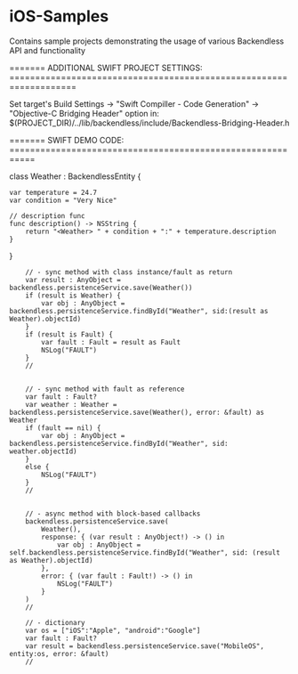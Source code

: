iOS-Samples
===========

Contains sample projects demonstrating the usage of various Backendless API and functionality

======= ADDITIONAL SWIFT PROJECT SETTINGS: ===================================================================

Set target's Build Settings -> "Swift Compiller - Code Generation" -> "Objective-C Bridging Header" option in:
$(PROJECT_DIR)/../lib/backendless/include/Backendless-Bridging-Header.h

======= SWIFT DEMO CODE: ===========================================================

class Weather : BackendlessEntity {
    
    var temperature = 24.7
    var condition = "Very Nice"
    
    // description func
    func description() -> NSString {
        return "<Weather> " + condition + ":" + temperature.description
    }
    
}

        // - sync method with class instance/fault as return
        var result : AnyObject = backendless.persistenceService.save(Weather())
        if (result is Weather) {
            var obj : AnyObject = backendless.persistenceService.findById("Weather", sid:(result as Weather).objectId)
        }
        if (result is Fault) {
            var fault : Fault = result as Fault
            NSLog("FAULT")
        }
        //
        
        
        // - sync method with fault as reference
        var fault : Fault?
        var weather : Weather = backendless.persistenceService.save(Weather(), error: &fault) as Weather
        if (fault == nil) {
            var obj : AnyObject = backendless.persistenceService.findById("Weather", sid: weather.objectId)
        }
        else {
            NSLog("FAULT")
        }
        //

        
        // - async method with block-based callbacks
        backendless.persistenceService.save(
            Weather(),
            response: { (var result : AnyObject!) -> () in
                var obj : AnyObject = self.backendless.persistenceService.findById("Weather", sid: (result as Weather).objectId)
            },
            error: { (var fault : Fault!) -> () in
                NSLog("FAULT")
            }
        )
        //
        
        // - dictionary
        var os = ["iOS":"Apple", "android":"Google"]
        var fault : Fault?
        var result = backendless.persistenceService.save("MobileOS", entity:os, error: &fault)
        //
